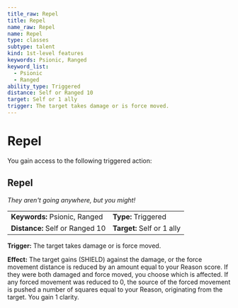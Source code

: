 ```yaml
---
title_raw: Repel
title: Repel
name_raw: Repel
name: Repel
type: classes
subtype: talent
kind: 1st-level features
keywords: Psionic, Ranged
keyword_list:
  - Psionic
  - Ranged
ability_type: Triggered
distance: Self or Ranged 10
target: Self or 1 ally
trigger: The target takes damage or is force moved.
---
```


# Repel

You gain access to the following triggered action:

## Repel

*They aren't going anywhere, but you might!*

|                                 |                            |
| :------------------------------ | :------------------------- |
| **Keywords:** Psionic, Ranged   | **Type:** Triggered        |
| **Distance:** Self or Ranged 10 | **Target:** Self or 1 ally |

**Trigger:** The target takes damage or is force moved.

**Effect:** The target gains (SHIELD) against the damage, or the force movement distance is reduced by an amount equal to your Reason score. If they were both damaged and force moved, you choose which is affected. If any forced movement was reduced to 0, the source of the forced movement is pushed a number of squares equal to your Reason, originating from the target. You gain 1 clarity.
